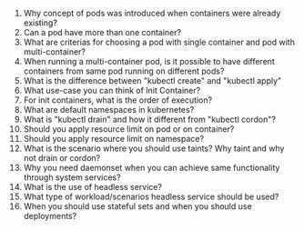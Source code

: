1. Why concept of pods was introduced when containers were already existing? 
2. Can a pod have more than one container?
3. What are criterias for choosing a pod with single container and pod with multi-container?
4. When running a multi-container pod, is it possible to have different containers from same pod running on different pods?
5. What is the difference between "kubectl create" and "kubectl apply"
6. What use-case you can think of Init Container?
7. For init containers, what is the order of execution?
8. What are default namespaces in kubernetes?
9. What is "kubectl drain" and how it different from "kubectl cordon"?
10. Should you apply resource limit on pod or on container?
11. Should you apply resource limit on namespace?
12. What is the scenario where you should use taints? Why taint and why not drain or cordon?
13. Why you need daemonset when you can achieve same functionality through system services?
14. What is the use of headless service?
15. What type of workload/scenarios headless service should be used?
16. When you should use stateful sets and when you should use deployments?
